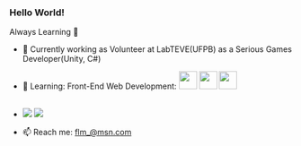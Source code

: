 ### Hello World!

<!--
**fredleal/fredleal** is a ✨ _special_ ✨ repository because its `README.md` (this file) appears on your GitHub profile.-->

Always Learning :blue_book:

- 🔭 Currently working as Volunteer at LabTEVE(UFPB) as a Serious Games Developer(Unity, C#)<br />
- 🌱 Learning: Front-End Web Development: <img width="32px" src="https://upload.wikimedia.org/wikipedia/commons/thumb/a/a7/React-icon.svg/1024px-React-icon.svg.png"></i> <img  width="32px"    src="https://upload.wikimedia.org/wikipedia/commons/thumb/4/4c/Typescript_logo_2020.svg/2048px-Typescript_logo_2020.svg.png"></i> <img width="32px" src="https://upload.wikimedia.org/wikipedia/commons/thumb/9/99/Unofficial_JavaScript_logo_2.svg/2048px-Unofficial_JavaScript_logo_2.svg.png"></i><br /><br />


- <img src="https://github-readme-stats-eight-theta.vercel.app/api?username=fredleal&show_icons=true&theme=dracula&include_all_commits=true&count_private=true"/> <img src="https://github-readme-stats-eight-theta.vercel.app/api/top-langs/?username=fredleal&layout=compact&langs_count=8&theme=dracula"/>

- 📫 Reach me: flm_@msn.com

